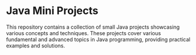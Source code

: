 # Java Mini Projects

This repository contains a collection of small Java projects showcasing various concepts and techniques. These projects cover various fundamental and advanced topics in Java programming, providing practical examples and solutions.